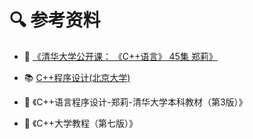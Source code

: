# 🔍 参考资料


- 🏅 [《清华大学公开课： 《C++语言》 45集 郑莉》](https://www.bilibili.com/video/BV18J411Q77z?from=search&seid=14110516266066760148)

- 📚 [C++程序设计(北京大学)](https://www.bilibili.com/video/BV1Hx411U7xL?from=search&seid=17415748463797027703)


- 🍕 《C++语言程序设计-郑莉-清华大学本科教材（第3版）》

- 🍵 《C++大学教程（第七版）》


